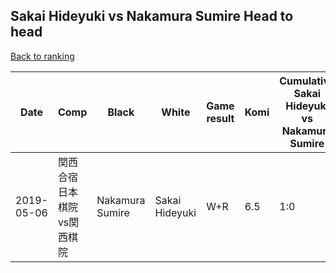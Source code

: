 ## Sakai Hideyuki vs Nakamura Sumire Head to head

[Back to ranking](../../index.md)




| **Date** | **Comp** | **Black** | **White** | **Game result** | **Komi** | **Cumulative Sakai Hideyuki vs Nakamura Sumire** | **Sakai Hideyuki streak** | **Nakamura Sumire streak** | 
| --- | --- | --- | --- | --- | --- | --- | --- | --- |
| 2019-05-06 | 関西合宿　日本棋院vs関西棋院 | Nakamura Sumire | Sakai Hideyuki | W+R | 6.5 | 1:0 | 1 | 0 |




